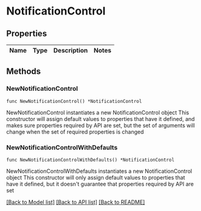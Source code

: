 # NotificationControl

## Properties

Name | Type | Description | Notes
------------ | ------------- | ------------- | -------------

## Methods

### NewNotificationControl

`func NewNotificationControl() *NotificationControl`

NewNotificationControl instantiates a new NotificationControl object
This constructor will assign default values to properties that have it defined,
and makes sure properties required by API are set, but the set of arguments
will change when the set of required properties is changed

### NewNotificationControlWithDefaults

`func NewNotificationControlWithDefaults() *NotificationControl`

NewNotificationControlWithDefaults instantiates a new NotificationControl object
This constructor will only assign default values to properties that have it defined,
but it doesn't guarantee that properties required by API are set


[[Back to Model list]](../README.md#documentation-for-models) [[Back to API list]](../README.md#documentation-for-api-endpoints) [[Back to README]](../README.md)


